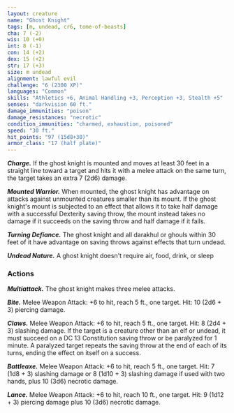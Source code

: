 ```yaml
---
layout: creature
name: "Ghost Knight"
tags: [m, undead, cr6, tome-of-beasts]
cha: 7 (-2)
wis: 10 (+0)
int: 8 (-1)
con: 14 (+2)
dex: 15 (+2)
str: 17 (+3)
size: m undead
alignment: lawful evil
challenge: "6 (2300 XP)"
languages: "Common"
skills: "Athletics +6, Animal Handling +3, Perception +3, Stealth +5"
senses: "darkvision 60 ft."
damage_immunities: "poison"
damage_resistances: "necrotic"
condition_immunities: "charmed, exhaustion, poisoned"
speed: "30 ft."
hit_points: "97 (15d8+30)"
armor_class: "17 (half plate)"
---
```


***Charge.*** If the ghost knight is mounted and moves at least 30 feet in a straight line toward a target and hits it with a melee attack on the same turn, the target takes an extra 7 (2d6) damage.

***Mounted Warrior.*** When mounted, the ghost knight has advantage on attacks against unmounted creatures smaller than its mount. If the ghost knight's mount is subjected to an effect that allows it to take half damage with a successful Dexterity saving throw, the mount instead takes no damage if it succeeds on the saving throw and half damage if it fails.

***Turning Defiance.*** The ghost knight and all darakhul or ghouls within 30 feet of it have advantage on saving throws against effects that turn undead.

***Undead Nature.*** A ghost knight doesn't require air, food, drink, or sleep

### Actions

***Multiattack.*** The ghost knight makes three melee attacks.

***Bite.*** Melee Weapon Attack: +6 to hit, reach 5 ft., one target. Hit: 10 (2d6 + 3) piercing damage.

***Claws.*** Melee Weapon Attack: +6 to hit, reach 5 ft., one target. Hit: 8 (2d4 + 3) slashing damage. If the target is a creature other than an elf or undead, it must succeed on a DC 13 Constitution saving throw or be paralyzed for 1 minute. A paralyzed target repeats the saving throw at the end of each of its turns, ending the effect on itself on a success.

***Battleaxe.*** Melee Weapon Attack: +6 to hit, reach 5 ft., one target. Hit: 7 (1d8 + 3) slashing damage or 8 (1d10 + 3) slashing damage if used with two hands, plus 10 (3d6) necrotic damage.

***Lance.*** Melee Weapon Attack: +6 to hit, reach 10 ft., one target. Hit: 9 (1d12 + 3) piercing damage plus 10 (3d6) necrotic damage.

